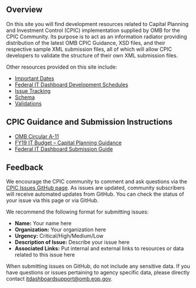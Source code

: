 ## Overview

On this site you will find development resources related to Capital Planning and Investment Control (CPIC) implementation supplied by OMB for the CPIC Community.  Its purpose is to act as an information radiator providing distribution of the latest OMB CPIC Guidance, XSD files, and their respective sample XML submission files, all of which will allow CPIC developers to validate the structure of their own XML submission files.

Other resources provided on this site include:

* [Important Dates](/ITDB-schema/#/schedule)
* [Federal IT Dashboard Development Schedules](/ITDB-schema/#/schedule)
* [Issue Tracking](/ITDB-schema/#/issues)
* [Schema](/ITDB-schema/#/schema)
* [Validations](/ITDB-schema/#/validations)

## CPIC Guidance and Submission Instructions

* [OMB Circular A-11](https://www.whitehouse.gov/sites/whitehouse.gov/files/omb/assets/a11_current_year/a11_2017.pdf)
* [FY19 IT Budget – Capital Planning Guidance](https://www.whitehouse.gov/sites/whitehouse.gov/files/omb/assets/egov_docs/fy19_it_budget_guidance.pdf)
* [Federal IT Dashboard Submission Guide](https://github.com/ombegov/ITDB-schema/blob/master/docs/ITDB_Submission_Instructions_v3_25.pdf)

## Feedback

We encourage the CPIC community to comment and ask questions via the [CPIC Issues GitHub page](https://github.com/ombegov/ITDB-schema/issues). As issues are updated, community subscribers will receive automated updates from GitHub. You can check the status of your issue via this page or via GitHub.

We recommend the following format for submitting issues:

* **Name:** Your name here
* **Organization:** Your organization here
* **Urgency:** Critical/High/Medium/Low
* **Description of Issue:** Describe your issue here
* **Associated Links:** Put internal and external links to resources or data related to this issue here

When submitting issues on GitHub, do not include any sensitive data. If you have questions or issues pertaining to agency specific data, please directly contact itdashboardsupport@omb.eop.gov.
